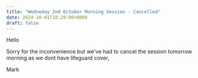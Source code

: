 ```yaml
---
title: "Wedneday 2nd October Morning Session - Cancelled"
date: 2024-10-01T18:29:00+0000
draft: false
---
```

Hello

Sorry for the inconvenience but we've had to cancel the session tomorrow morning as we dont have lifeguard cover,

Mark
<!--more-->
